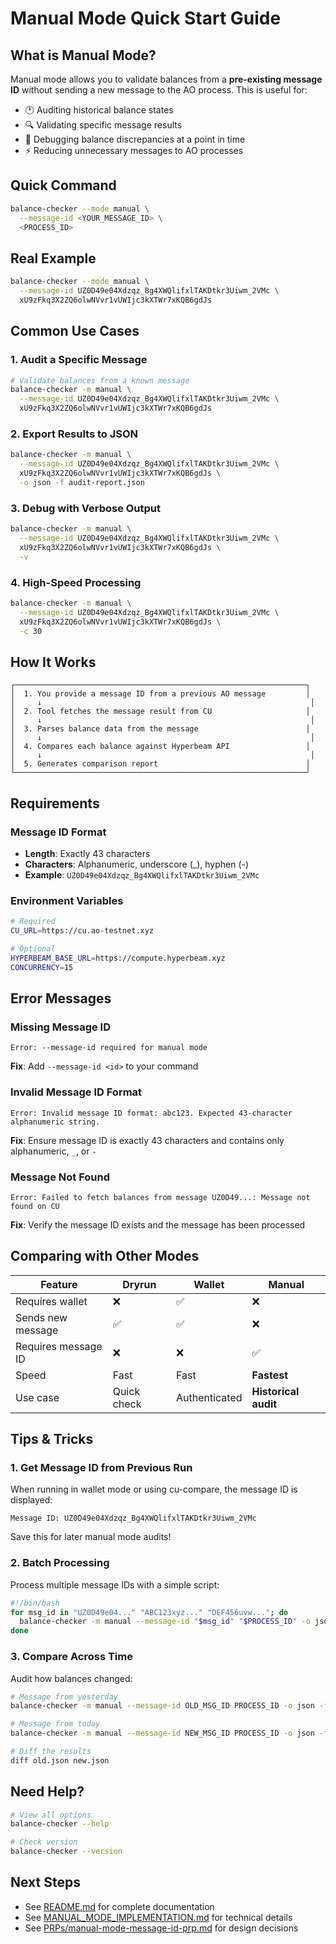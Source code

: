 # Manual Mode Quick Start Guide

## What is Manual Mode?

Manual mode allows you to validate balances from a **pre-existing message ID** without sending a new message to the AO process. This is useful for:
- 🕐 Auditing historical balance states
- 🔍 Validating specific message results
- 🐛 Debugging balance discrepancies at a point in time
- ⚡ Reducing unnecessary messages to AO processes

## Quick Command

```bash
balance-checker --mode manual \
  --message-id <YOUR_MESSAGE_ID> \
  <PROCESS_ID>
```

## Real Example

```bash
balance-checker --mode manual \
  --message-id UZ0D49e04Xdzqz_Bg4XWQlifxlTAKDtkr3Uiwm_2VMc \
  xU9zFkq3X2ZQ6olwNVvr1vUWIjc3kXTWr7xKQB6gdJs
```

## Common Use Cases

### 1. Audit a Specific Message
```bash
# Validate balances from a known message
balance-checker -m manual \
  --message-id UZ0D49e04Xdzqz_Bg4XWQlifxlTAKDtkr3Uiwm_2VMc \
  xU9zFkq3X2ZQ6olwNVvr1vUWIjc3kXTWr7xKQB6gdJs
```

### 2. Export Results to JSON
```bash
balance-checker -m manual \
  --message-id UZ0D49e04Xdzqz_Bg4XWQlifxlTAKDtkr3Uiwm_2VMc \
  xU9zFkq3X2ZQ6olwNVvr1vUWIjc3kXTWr7xKQB6gdJs \
  -o json -f audit-report.json
```

### 3. Debug with Verbose Output
```bash
balance-checker -m manual \
  --message-id UZ0D49e04Xdzqz_Bg4XWQlifxlTAKDtkr3Uiwm_2VMc \
  xU9zFkq3X2ZQ6olwNVvr1vUWIjc3kXTWr7xKQB6gdJs \
  -v
```

### 4. High-Speed Processing
```bash
balance-checker -m manual \
  --message-id UZ0D49e04Xdzqz_Bg4XWQlifxlTAKDtkr3Uiwm_2VMc \
  xU9zFkq3X2ZQ6olwNVvr1vUWIjc3kXTWr7xKQB6gdJs \
  -c 30
```

## How It Works

```
┌─────────────────────────────────────────────────────────────────┐
│  1. You provide a message ID from a previous AO message         │
│     ↓                                                            │
│  2. Tool fetches the message result from CU                     │
│     ↓                                                            │
│  3. Parses balance data from the message                        │
│     ↓                                                            │
│  4. Compares each balance against Hyperbeam API                 │
│     ↓                                                            │
│  5. Generates comparison report                                 │
└─────────────────────────────────────────────────────────────────┘
```

## Requirements

### Message ID Format
- **Length**: Exactly 43 characters
- **Characters**: Alphanumeric, underscore (_), hyphen (-)
- **Example**: `UZ0D49e04Xdzqz_Bg4XWQlifxlTAKDtkr3Uiwm_2VMc`

### Environment Variables
```bash
# Required
CU_URL=https://cu.ao-testnet.xyz

# Optional
HYPERBEAM_BASE_URL=https://compute.hyperbeam.xyz
CONCURRENCY=15
```

## Error Messages

### Missing Message ID
```
Error: --message-id required for manual mode
```
**Fix**: Add `--message-id <id>` to your command

### Invalid Message ID Format
```
Error: Invalid message ID format: abc123. Expected 43-character alphanumeric string.
```
**Fix**: Ensure message ID is exactly 43 characters and contains only alphanumeric, `_`, or `-`

### Message Not Found
```
Error: Failed to fetch balances from message UZ0D49...: Message not found on CU
```
**Fix**: Verify the message ID exists and the message has been processed

## Comparing with Other Modes

| Feature | Dryrun | Wallet | **Manual** |
|---------|--------|--------|------------|
| Requires wallet | ❌ | ✅ | ❌ |
| Sends new message | ✅ | ✅ | ❌ |
| Requires message ID | ❌ | ❌ | ✅ |
| Speed | Fast | Fast | **Fastest** |
| Use case | Quick check | Authenticated | **Historical audit** |

## Tips & Tricks

### 1. Get Message ID from Previous Run
When running in wallet mode or using cu-compare, the message ID is displayed:
```
Message ID: UZ0D49e04Xdzqz_Bg4XWQlifxlTAKDtkr3Uiwm_2VMc
```
Save this for later manual mode audits!

### 2. Batch Processing
Process multiple message IDs with a simple script:
```bash
#!/bin/bash
for msg_id in "UZ0D49e04..." "ABC123xyz..." "DEF456uvw..."; do
  balance-checker -m manual --message-id "$msg_id" "$PROCESS_ID" -o json -f "report-$msg_id.json"
done
```

### 3. Compare Across Time
Audit how balances changed:
```bash
# Message from yesterday
balance-checker -m manual --message-id OLD_MSG_ID PROCESS_ID -o json -f old.json

# Message from today
balance-checker -m manual --message-id NEW_MSG_ID PROCESS_ID -o json -f new.json

# Diff the results
diff old.json new.json
```

## Need Help?

```bash
# View all options
balance-checker --help

# Check version
balance-checker --version
```

## Next Steps

- See [README.md](./README.md) for complete documentation
- See [MANUAL_MODE_IMPLEMENTATION.md](./MANUAL_MODE_IMPLEMENTATION.md) for technical details
- See [PRPs/manual-mode-message-id-prp.md](./PRPs/manual-mode-message-id-prp.md) for design decisions

